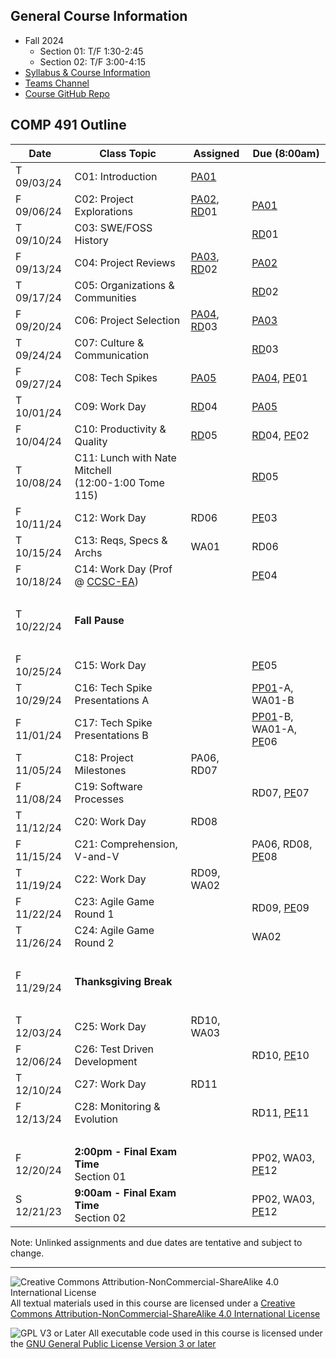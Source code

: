 ## General Course Information
- Fall 2024
  - Section 01: T/F 1:30-2:45
  - Section 02: T/F 3:00-4:15
- [Syllabus & Course Information](syllabus.md)
- [Teams Channel](https://teams.microsoft.com/l/channel/19%3A-1uR4ivDg6_k9S4WyrEMTUIqtD354ITbOwemrp2StH41%40thread.tacv2/?groupId=77db645e-4c62-4b92-9856-48c18355f96d&tenantId=)
- [Course GitHub Repo](https://github.com/Dickinson-COMP-491-492/AY24-25)

## COMP 491 Outline

Date            | Class Topic                      | Assigned       | Due (8:00am)
----------------|----------------------------------|----------------|-------------------
T 09/03/24      | C01: Introduction                | [PA01]         |
F 09/06/24      | C02: Project Explorations        | [PA02], [RD]01 | [PA01] 
T 09/10/24      | C03: SWE/FOSS History            |                | [RD]01
F 09/13/24      | C04: Project Reviews             | [PA03], [RD]02 | [PA02]
T 09/17/24      | C05: Organizations & Communities |                | [RD]02
F 09/20/24      | C06: Project Selection           | [PA04], [RD]03 | [PA03]
T 09/24/24      | C07: Culture & Communication     |                | [RD]03
F 09/27/24      | C08: Tech Spikes                 | [PA05]         | [PA04], [PE]01
T 10/01/24      | C09: Work Day                    | [RD]04         | [PA05]
F 10/04/24      | C10: Productivity & Quality      | [RD]05         | [RD]04, [PE]02
T 10/08/24      | C11: Lunch with Nate Mitchell<br>(12:00-1:00 Tome 115) | | [RD]05
F 10/11/24      | C12: Work Day                    | RD06           | [PE]03
T 10/15/24      | C13: Reqs, Specs & Archs         | WA01           | RD06
F 10/18/24      | C14: Work Day (Prof @ [CCSC-EA]) |                | [PE]04
&nbsp;          |                                  |                | 
T 10/22/24      | **Fall Pause**                   |                |
&nbsp;          |                                  |                |
F 10/25/24      | C15: Work Day                    |                | [PE]05
T 10/29/24      | C16: Tech Spike Presentations A  |                | [PP01]-A, WA01-B
F 11/01/24      | C17: Tech Spike Presentations B  |                | [PP01]-B, WA01-A, [PE]06
T 11/05/24      | C18: Project Milestones          | PA06, RD07     |
F 11/08/24      | C19: Software Processes          |                | RD07, [PE]07
T 11/12/24      | C20: Work Day                    | RD08           | 
F 11/15/24      | C21: Comprehension, V-and-V      |                | PA06, RD08, [PE]08
T 11/19/24      | C22: Work Day                    | RD09, WA02     | 
F 11/22/24      | C23: Agile Game Round 1          |                | RD09, [PE]09
T 11/26/24      | C24: Agile Game Round 2          |                | WA02
&nbsp;          |
F 11/29/24      | **Thanksgiving Break**
&nbsp;          |
T 12/03/24      | C25:  Work Day                   | RD10, WA03     |
F 12/06/24      | C26:  Test Driven Development    |                | RD10, [PE]10
T 12/10/24      | C27:  Work Day                   | RD11           | 
F 12/13/24      | C28:  Monitoring & Evolution     |                | RD11, [PE]11
&nbsp;          |
F 12/20/24      | **2:00pm - Final Exam Time**<br>Section 01 |      | PP02, WA03, [PE]12
S 12/21/23      | **9:00am - Final Exam Time**<br>Section 02 |      | PP02, WA03, [PE]12

Note: Unlinked assignments and due dates are tentative and subject to change.

[PA01]: assignments/PA01-CourseTools.md
[PA02]: assignments/PA02-ProjectExplorations.md
[PA03]: assignments/PA03-ProjectReviews.md
[PA04]: assignments/PA04-ProjectSelection.md
[PA05]: assignments/PA05-TechSpikePrep.md

[PE]: assignments/PE-ProjectEffectiveness.md#assignment

[PP01]: assignments/PP01-TechSpikePresentation.md

[RD]: assignments/RD-ReadingsAndDiscussion.md#preparation

[CCSC-EA]: https://sites.google.com/site/ccsceastern/conference-info

---

![Creative Commons Attribution-NonCommercial-ShareAlike 4.0 International License](https://i.creativecommons.org/l/by-nc-sa/4.0/88x31.png "Creative Commons Attribution-NonCommercial-ShareAlike 4.0 International License") All textual materials used in this course are licensed under a [Creative Commons Attribution-NonCommercial-ShareAlike 4.0 International License](http://creativecommons.org/licenses/by-nc-sa/4.0/)

![GPL V3 or Later](https://www.gnu.org/graphics/gplv3-or-later-sm.png "GPL V3 or later") All executable code used in this course is licensed under the [GNU General Public License Version 3 or later](https://www.gnu.org/licenses/gpl.txt)
